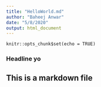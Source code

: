 ```yaml
---
title: "HelloWorld.md"
author: "Baheej Anwar"
date: "5/8/2020"
output: html_document
---
```


```{r setup, include=FALSE}
knitr::opts_chunk$set(echo = TRUE)
```


### Headline yo

## This is a markdown file